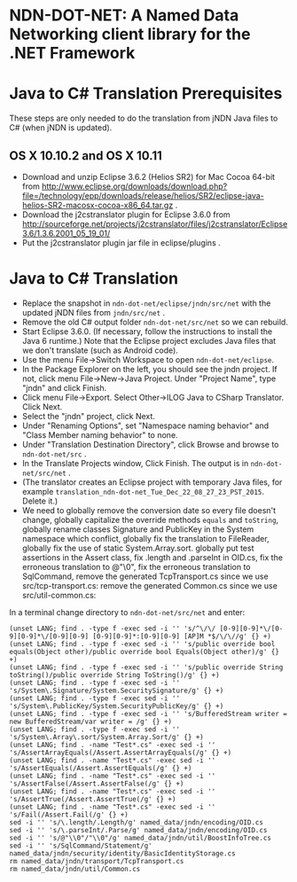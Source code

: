 NDN-DOT-NET:  A Named Data Networking client library for the .NET Framework
===========================================================================

Java to C# Translation Prerequisites
====================================
These steps are only needed to do the translation from jNDN Java files to C#
(when jNDN is updated).

## OS X 10.10.2 and OS X 10.11

* Download and unzip Eclipse 3.6.2 (Helios SR2) for Mac Cocoa 64-bit from
  http://www.eclipse.org/downloads/download.php?file=/technology/epp/downloads/release/helios/SR2/eclipse-java-helios-SR2-macosx-cocoa-x86_64.tar.gz .
* Download the j2cstranslator plugin for Eclipse 3.6.0 from
  http://sourceforge.net/projects/j2cstranslator/files/j2cstranslator/Eclipse3.6/1.3.6.2001_05_19_01/
* Put the j2cstranslator plugin jar file in eclipse/plugins .

Java to C# Translation
======================
* Replace the snapshot in `ndn-dot-net/eclipse/jndn/src/net` with the updated jNDN
  files from `jndn/src/net` .
* Remove the old C# output folder `ndn-dot-net/src/net` so we can rebuild.
* Start Eclipse 3.6.0. (If necessary, follow the instructions to install the Java 6 runtime.)
  Note that the Eclipse project excludes Java files that we don't translate (such as Android code).
* Use the menu File->Switch Workspace to open `ndn-dot-net/eclipse`.
* In the Package Explorer on the left, you should see the jndn project. If not, click menu
  File->New->Java Project. Under "Project Name", type "jndn" and click Finish.
* Click menu File->Export. Select Other->ILOG Java to CSharp Translator. Click Next.
* Select the "jndn" project, click Next.
* Under "Renaming Options", set "Namespace naming behavior" and "Class Member naming behavior" to none.
* Under "Translation Destination Directory", click Browse and browse to `ndn-dot-net/src` .
* In the Translate Projects window, Click Finish. The output is in `ndn-dot-net/src/net` .
* (The translator creates an Eclipse project with temporary Java files, for example `translation_ndn-dot-net_Tue_Dec_22_08_27_23_PST_2015`. Delete it.)
* We need to globally remove the conversion date so every file doesn't change,
  globally capitalize the override methods `equals` and `toString`,
  globally rename classes Signature and PublicKey in the System namespace which conflict,
  globally fix the translation to FileReader,
  globally fix the use of static System.Array.sort.
  globally put test assertions in the Assert class,
  fix .length and .parseInt in OID.cs,
  fix the erroneous translation to @"\0",
  fix the erroneous translation to SqlCommand,
  remove the generated TcpTransport.cs since we use src/tcp-transport.cs:
  remove the generated Common.cs since we use src/util-common.cs:

In a terminal change directory to `ndn-dot-net/src/net` and enter:

    (unset LANG; find . -type f -exec sed -i '' 's/^\/\/ [0-9][0-9]*\/[0-9][0-9]*\/[0-9][0-9] [0-9][0-9]*:[0-9][0-9] [AP]M *$/\/\//g' {} +)
    (unset LANG; find . -type f -exec sed -i '' 's/public override bool equals(Object other)/public override bool Equals(Object other)/g' {} +)
    (unset LANG; find . -type f -exec sed -i '' 's/public override String toString()/public override String ToString()/g' {} +)
    (unset LANG; find . -type f -exec sed -i '' 's/System\.Signature/System.SecuritySignature/g' {} +)
    (unset LANG; find . -type f -exec sed -i '' 's/System\.PublicKey/System.SecurityPublicKey/g' {} +)
    (unset LANG; find . -type f -exec sed -i '' 's/BufferedStream writer = new BufferedStream/var writer = /g' {} +)
    (unset LANG; find . -type f -exec sed -i '' 's/System\.Array\.sort/System.Array.Sort/g' {} +)
    (unset LANG; find . -name "Test*.cs" -exec sed -i '' 's/AssertArrayEquals(/Assert.AssertArrayEquals(/g' {} +)
    (unset LANG; find . -name "Test*.cs" -exec sed -i '' 's/AssertEquals(/Assert.AssertEquals(/g' {} +)
    (unset LANG; find . -name "Test*.cs" -exec sed -i '' 's/AssertFalse(/Assert.AssertFalse(/g' {} +)
    (unset LANG; find . -name "Test*.cs" -exec sed -i '' 's/AssertTrue(/Assert.AssertTrue(/g' {} +)
    (unset LANG; find . -name "Test*.cs" -exec sed -i '' 's/Fail(/Assert.Fail(/g' {} +)
    sed -i '' 's/\.length/.Length/g' named_data/jndn/encoding/OID.cs
    sed -i '' 's/\.parseInt/.Parse/g' named_data/jndn/encoding/OID.cs
    sed -i '' 's/@"\\0"/"\\0"/g' named_data/jndn/util/BoostInfoTree.cs
    sed -i '' 's/SqlCommand/Statement/g' named_data/jndn/security/identity/BasicIdentityStorage.cs
    rm named_data/jndn/transport/TcpTransport.cs
    rm named_data/jndn/util/Common.cs
